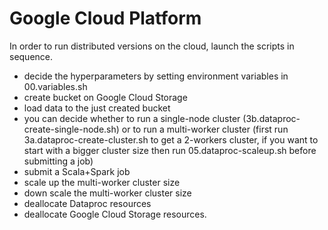 # Google Cloud Platform
In order to run distributed versions on the cloud, launch the scripts in sequence.
- decide the hyperparameters by setting environment variables in 00.variables.sh
- create bucket on Google Cloud Storage
- load data to the just created bucket
- you can decide whether to run a single-node cluster (3b.dataproc-create-single-node.sh)
or to run a multi-worker cluster (first run 3a.dataproc-create-cluster.sh to get a 2-workers cluster, if you want to start with a bigger cluster size then run 05.dataproc-scaleup.sh before submitting a job)
- submit a Scala+Spark job
- scale up the multi-worker cluster size
- down scale the multi-worker cluster size
- deallocate Dataproc resources
- deallocate Google Cloud Storage resources.
